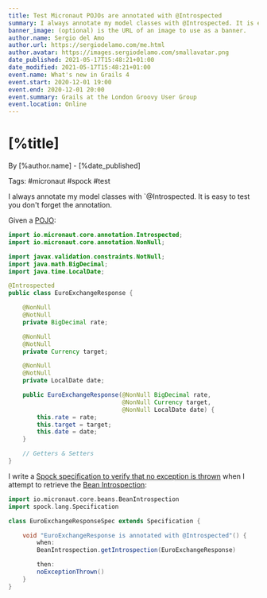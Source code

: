 ```yaml
---
title: Test Micronaut POJOs are annotated with @Introspected
summary: I always annotate my model classes with @Introspected. It is easy to test that you don't forget the annotation.
banner_image: (optional) is the URL of an image to use as a banner. 
author.name: Sergio del Amo
author.url: https://sergiodelamo.com/me.html
author.avatar: https://images.sergiodelamo.com/smallavatar.png 
date_published: 2021-05-17T15:48:21+01:00
date_modified: 2021-05-17T15:48:21+01:00
event.name: What's new in Grails 4
event.start: 2020-12-01 19:00
event.end: 2020-12-01 20:00
event.summary: Grails at the London Groovy User Group
event.location: Online
---
```


# [%title]

By [%author.name] - [%date_published]

Tags: #micronaut #spock #test 


I always annotate my model classes with `@Introspected. It is easy to test you don't forget the annotation.

Given a [POJO](https://en.wikipedia.org/wiki/Plain_old_Java_object): 


```java
import io.micronaut.core.annotation.Introspected;
import io.micronaut.core.annotation.NonNull;

import javax.validation.constraints.NotNull;
import java.math.BigDecimal;
import java.time.LocalDate;

@Introspected
public class EuroExchangeResponse {

    @NonNull
    @NotNull
    private BigDecimal rate;

    @NonNull
    @NotNull
    private Currency target;

    @NonNull
    @NotNull
    private LocalDate date;

    public EuroExchangeResponse(@NonNull BigDecimal rate,
                                @NonNull Currency target,
                                @NonNull LocalDate date) {
        this.rate = rate;
        this.target = target;
        this.date = date;
    }

    // Getters & Setters
}
```

I write a [Spock specification to verify that no exception is thrown](https://blog.mrhaki.com/2011/01/spocklight-check-for-exceptions-with.html) when I attempt to retrieve the [Bean Introspection](https://docs.micronaut.io/latest/guide/#introspection):


```groovy
import io.micronaut.core.beans.BeanIntrospection
import spock.lang.Specification

class EuroExchangeResponseSpec extends Specification {

    void "EuroExchangeResponse is annotated with @Introspected"() {
        when:
        BeanIntrospection.getIntrospection(EuroExchangeResponse)

        then:
        noExceptionThrown()
    }
}
```


